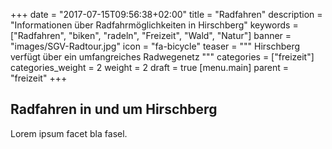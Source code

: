 +++
date = "2017-07-15T09:56:38+02:00"
title = "Radfahren"
description = "Informationen über Radfahrmöglichkeiten in Hirschberg"
keywords = ["Radfahren", "biken", "radeln", "Freizeit", "Wald", "Natur"]
banner = "images/SGV-Radtour.jpg"
icon = "fa-bicycle"
teaser = """
Hirschberg verfügt über ein umfangreiches Radwegenetz
"""
categories = ["freizeit"]
categories_weight = 2
weight = 2
draft = true
[menu.main]
    parent = "freizeit"
+++

## Radfahren in und um Hirschberg

Lorem ipsum facet bla fasel.
